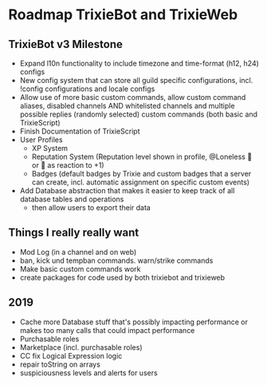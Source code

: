 # Roadmap TrixieBot and TrixieWeb

## TrixieBot v3 Milestone

* Expand l10n functionality to include timezone and time-format (h12, h24) configs
* New config system that can store all guild specific configurations, incl. !config configurations and locale configs
* Allow use of more basic custom commands, allow custom command aliases, disabled channels AND whitelisted channels and multiple possible replies (randomly selected) custom commands (both basic and TrixieScript)
* Finish Documentation of TrixieScript
* User Profiles
    * XP System
    * Reputation System (Reputation level shown in profile, @Loneless 🍩 or 🍩 as reaction to +1)
    * Badges (default badges by Trixie and custom badges that a server can create, incl. automatic assignment on specific custom events)
* Add Database abstraction that makes it easier to keep track of all database tables and operations
    * then allow users to export their data 

## Things I really really want

* Mod Log (in a channel and on web)
* ban, kick und tempban commands. warn/strike commands
* Make basic custom commands work
* create packages for code used by both trixiebot and trixieweb

## 2019

* Cache more Database stuff that's possibly impacting performance or makes too many calls that could impact performance 
* Purchasable roles
* Marketplace (incl. purchasable roles)
* CC fix Logical Expression logic
* repair toString on arrays
* suspiciousness levels and alerts for users
